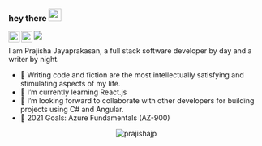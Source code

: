 ### hey there <img src="https://media.giphy.com/media/hvRJCLFzcasrR4ia7z/giphy.gif" width="25px">
<a href="https://www.linkedin.com/in/prajishajayaprakasan/">
  <img align="left" alt="Prajisha's LinkedIN" width="22px" src="https://raw.githubusercontent.com/peterthehan/peterthehan/master/assets/linkedin.svg" />
</a>
<a href="https://www.facebook.com/prajishajp">
  <img align="left" alt="Prajisha's FB" width="22px" src="https://raw.githubusercontent.com/peterthehan/peterthehan/master/assets/facebook.svg" />
</a>


![](https://visitor-badge.glitch.me/badge?page_id=prajishajp)

I am Prajisha Jayaprakasan, a full stack software developer by day and a writer by night.

- 👀 Writing code and fiction are the most intellectually satisfying and stimulating aspects of my life.
- 🌱 I’m currently learning React.js
- 👯 I’m looking forward to collaborate with other developers for building projects using C# and Angular.
- 🥅 2021 Goals: Azure Fundamentals (AZ-900)

<p align="center"> <img src="https://github-readme-stats.vercel.app/api?username=prajishajp&show_icons=true&theme=gotham" alt="prajishajp" />
